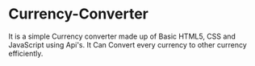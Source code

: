 # Currency-Converter
It is a simple Currency converter made up of Basic HTML5, CSS and JavaScript using Api's.
It Can Convert every currency to other currency efficiently.

